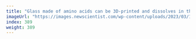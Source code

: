 ```yaml
---
title: "Glass made of amino acids can be 3D-printed and dissolves in the body"
imageUrl: "https://images.newscientist.com/wp-content/uploads/2023/03/17162701/SEI_148515526.jpg?width=600"
index: 389
weight: 389
---
```

